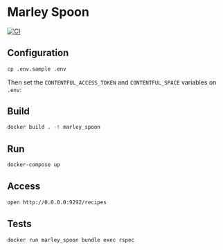 # Marley Spoon

[![CI](https://github.com/wbotelhos/marley_spoon/workflows/CI/badge.svg)](https://github.com/wbotelhos/marley_spoon/actions?query=workflow:CI)

## Configuration

```sh
cp .env.sample .env
```

Then set the `CONTENTFUL_ACCESS_TOKEN` and `CONTENTFUL_SPACE` variables on `.env`:

## Build

```sh
docker build . -t marley_spoon
```

## Run

```sh
docker-compose up
```

## Access

```sh
open http://0.0.0.0:9292/recipes
```

## Tests

```sh
docker run marley_spoon bundle exec rspec
```
